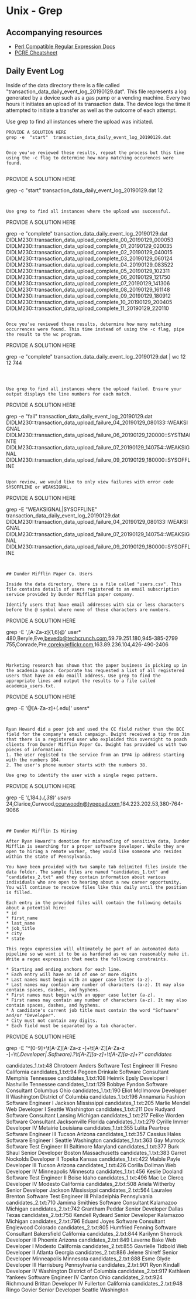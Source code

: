 # Unix - Grep


## Accompanying resources
* [Perl Compatible Regular Expression Docs](https://www.pcre.org/current/doc/html/pcre2pattern.html)
* [PCRE Cheatsheet](https://www.debuggex.com/cheatsheet/regex/pcre)


## Daily Event Log

Inside of the data directory there is a file called "transaction_data_daily_event_log_20190129.dat". This file represents a log generated by a device such as a gas pump or a vending machine. Every two hours it initiates an upload of its transaction data. The device logs the time it attempted to initiate a transfer as well as the outcome of each attempt.

Use grep to find all instances where the upload was initiated. 
```
PROVIDE A SOLUTION HERE
grep -e  "start"  transaction_data_daily_event_log_20190129.dat


Once you've reviewed these results, repeat the process but this time using the -c flag to determine how many matching occurences were found.


```
PROVIDE A SOLUTION HERE

grep -c  "start"  transaction_data_daily_event_log_20190129.dat
12
```


Use grep to find all instances where the upload was successful. 
```
PROVIDE A SOLUTION HERE

grep -e  "complete"  transaction_data_daily_event_log_20190129.dat
DIDLM230::transaction_data_upload_complete_00_20190129_000053
DIDLM230::transaction_data_upload_complete_01_20190129_020035
DIDLM230::transaction_data_upload_complete_02_20190129_040015
DIDLM230::transaction_data_upload_complete_03_20190129_060124
DIDLM230::transaction_data_upload_complete_04_20190129_083522
DIDLM230::transaction_data_upload_complete_05_20190129_102311
DIDLM230::transaction_data_upload_complete_06_20190129_121750
DIDLM230::transaction_data_upload_complete_07_20190129_141306
DIDLM230::transaction_data_upload_complete_08_20190129_161148
DIDLM230::transaction_data_upload_complete_09_20190129_180912
DIDLM230::transaction_data_upload_complete_10_20190129_200405
DIDLM230::transaction_data_upload_complete_11_20190129_220110
```

Once you've reviewed these results, determine how many matching occurrences were found. This time instead of using the -c flag, pipe the result to the wc program.
```
PROVIDE A SOLUTION HERE

grep -e  "complete"  transaction_data_daily_event_log_20190129.dat | wc
      12      12     744


```



Use grep to find all instances where the upload failed. Ensure your output displays the line numbers for each match.

```
PROVIDE A SOLUTION HERE

grep -e  "fail"  transaction_data_daily_event_log_20190129.dat    
DIDLM230::transaction_data_upload_failure_04_20190129_080133::WEAKSIGNAL
DIDLM230::transaction_data_upload_failure_06_20190129_120000::SYSTMAINTE
DIDLM230::transaction_data_upload_failure_07_20190129_140754::WEAKSIGNAL
DIDLM230::transaction_data_upload_failure_09_20190129_180000::SYSOFFLINE

```

Upon review, we would like to only view failures with error code SYSOFFLINE or WEAKSIGNAL.

```
PROVIDE A SOLUTION HERE

grep -E  "WEAKSIGNAL|SYSOFFLINE"  transaction_data_daily_event_log_20190129.dat 
DIDLM230::transaction_data_upload_failure_04_20190129_080133::WEAKSIGNAL
DIDLM230::transaction_data_upload_failure_07_20190129_140754::WEAKSIGNAL
DIDLM230::transaction_data_upload_failure_09_20190129_180000::SYSOFFLINE
```


## Dunder Mifflin Paper Co. Users

Inside the data directory, there is a file called "users.csv". This file contains details of users registered to an email subscription service provided by Dunder Mifflin paper company. 

Identify users that have email addresses with six or less characters before the @ symbol where none of these characters are numbers.
```
PROVIDE A SOLUTION HERE

grep -E ',[A-Za-z]{1,6}@' user*
480,Beryle,Eve,bevedb@techcrunch.com,59.79.251.180,945-385-2799
755,Conrade,Pre,cpreky@flickr.com,163.89.236.104,426-490-2406

```


Marketing research has shown that the paper business is picking up in the academia space. Corporate has requested a list of all registered users that have an edu emaill address. Use grep to find the appropriate lines and output the results to a file called academia_users.txt.
```
PROVIDE A SOLUTION HERE

grep -E '@[A-Za-z]+(.edu)' users* 


```


Ryan Howard did a poor job and used the CC field rather than the BCC field for the company's email campaign. Dwight received a tip from Jim that there is a registered user who exploided this oversight to poach clients from Dunder Mifflin Paper Co. Dwight has provided us with two pieces of information:
1. The user registed to the service from an IPV4 ip address starting with the numbers 184. 
2. The user's phone number starts with the numbers 38.

Use grep to identify the user with a single regex pattern.
```
PROVIDE A SOLUTION HERE

grep -E '(,184\.).*(,38)' users*  
24,Clarice,Curwood,ccurwoodn@typepad.com,184.223.202.53,380-764-9066
```


## Dunder Mifflin Is Hiring

After Ryan Howard's demotion for mishandling of sensitive data, Dunder Mifflin is searching for a proper software developer. While they are open to hiring a remote worker, they would like someone who resides within the state of Pennsylvania.

You have been provided with two sample tab delimited files inside the data folder. The sample files are named "candidates_1.txt" and "candidates_2.txt" and they contain information about various individuals who are open to hearing about a new career opportunity. You will continue to receive files like this daily until the position is filled.

Each entry in the provided files will contain the following details about a potential hire:
* id
* first_name
* last_name
* job_title
* city
* state

This regex expression will ultimately be part of an automated data pipeline so we want it to be as hardened as we can reasonably make it. Write a regex expression that meets the following constraints.

* Starting and ending anchors for each line.
* Each entry will have an id of one or more digits
* Last names must begin with an upper case letter (a-z).
* Last names may contain any number of characters (a-z). It may also contain spaces, dashes, and hyphens.
* First names must begin with an upper case letter (a-z).
* First names may contain any number of characters (a-z). It may also contain spaces, dashes, and hyphens.
* A candidate's current job title must contain the word "Software" and/or "Developer".
* City must not contain any digits.
* Each field must be separated by a tab character.

```
PROVIDE A SOLUTION HERE

grep -E "^[0-9]+\t[A-Z][A-Za-z -]+\t[A-Z][A-Za-z -]+\t(.*Developer|.*Software).*?\t[A-Z][a-z]+\t[A-Z][a-z]+?" candidates*


candidates_1.txt:48	Chrotoem	Anders	Software Test Engineer III	Fresno	California
candidates_1.txt:94	Pegeen	Drinkale	Software Consultant	Memphis	Tennessee
candidates_1.txt:108	Heinrik	Epsly	Developer I	Nashville	Tennessee
candidates_1.txt:129	Bobbye	Fyndon	Software Consultant	Columbus	Ohio
candidates_1.txt:190	Eliot	McIlmorow	Developer II	Washington	District of Columbia
candidates_1.txt:196	Annamaria	Fashion	Software Engineer I	Jackson	Mississippi
candidates_1.txt:205	Marlie	Mendel	Web Developer I	Seattle	Washington
candidates_1.txt:211	Dov	Rudyard	Software Consultant	Lansing	Michigan
candidates_1.txt:217	Felike	Worden	Software Consultant	Jacksonville	Florida
candidates_1.txt:279	Cyrille	Immer	Developer IV	Metairie	Louisiana
candidates_1.txt:355	Lulita	Peartree	Software Engineer III	Tucson	Arizona
candidates_1.txt:357	Cassius	Hales	Software Engineer I	Seattle	Washington
candidates_1.txt:363	Gay	Murrock	Software Test Engineer III	Baltimore	Maryland
candidates_1.txt:377	Burk	Shaul	Senior Developer	Boston	Massachusetts
candidates_1.txt:383	Garrot	Nockolds	Developer II	Topeka	Kansas
candidates_1.txt:422	Maible	Payle	Developer III	Tucson	Arizona
candidates_1.txt:426	Corilla	Dollman	Web Developer IV	Minneapolis	Minnesota
candidates_1.txt:456	Keslie	Dooland	Software Test Engineer II	Boise	Idaho
candidates_1.txt:496	Mac	Le Clercq	Developer IV	Modesto	California
candidates_2.txt:508	Ariela	Witherby	Senior Developer	Jackson	Mississippi
candidates_2.txt:564	Lauralee	Brenton	Software Test Engineer III	Philadelphia	Pennsylvania
candidates_2.txt:710	Jamima	Smithies	Software Consultant	Kalamazoo	Michigan
candidates_2.txt:742	Grantham	Peddar	Senior Developer	Dallas	Texas
candidates_2.txt:758	Kendell	Rydeard	Senior Developer	Kalamazoo	Michigan
candidates_2.txt:796	Eduard	Joyes	Software Consultant	Englewood	Colorado
candidates_2.txt:805	Humfried	Fenning	Software Consultant	Bakersfield	California
candidates_2.txt:844	Karilynn	Sherrock	Developer III	Phoenix	Arizona
candidates_2.txt:849	Laverne	Bake	Web Developer I	Modesto	California
candidates_2.txt:855	Gavrielle	Tidbold	Web Developer II	Atlanta	Georgia
candidates_2.txt:886	Jelene	Shireff	Senior Developer	Minneapolis	Minnesota
candidates_2.txt:888	Esme	Glyde	Developer III	Harrisburg	Pennsylvania
candidates_2.txt:901	Ryon	Kindall	Developer IV	Washington	District of Columbia
candidates_2.txt:917	Kathleen	Yankeev	Software Engineer IV	Canton	Ohio
candidates_2.txt:924	Richmound	Brittan	Developer IV	Fullerton	California
candidates_2.txt:948	Ringo	Govier	Senior Developer	Seattle	Washington










```
